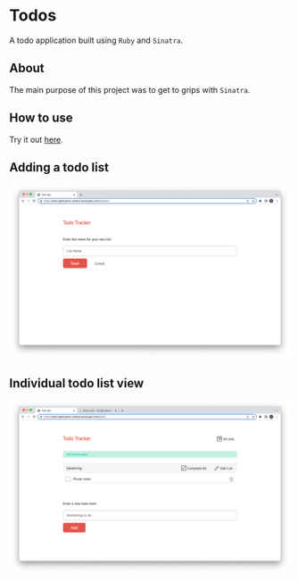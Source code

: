 # Todos

A todo application built using `Ruby` and `Sinatra`.

## About

The main purpose of this project was to get to grips with `Sinatra`.

## How to use

Try it out [here](https://todo-application-sinatra.herokuapp.com/lists).

## Adding a todo list

![](public/images/adding-todo-list.png)

## Individual todo list view

![](public/images/individual-list-view.png)
